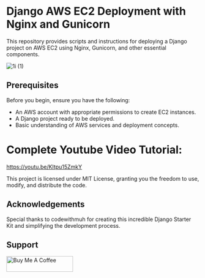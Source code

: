# Django AWS EC2 Deployment with Nginx and Gunicorn

This repository provides scripts and instructions for deploying a Django project on AWS EC2 using Nginx, Gunicorn, and other essential components.

![1i (1)](https://github.com/codewithmuh/database_1/assets/51082957/6d7f76c2-ea81-487c-b7c2-3c6d9dd3429a)

## Prerequisites

Before you begin, ensure you have the following:

- An AWS account with appropriate permissions to create EC2 instances.
- A Django project ready to be deployed.
- Basic understanding of AWS services and deployment concepts.

# Complete Youtube Video Tutorial:
https://youtu.be/KItpu15ZmkY

This project is licensed under MIT License, granting you the freedom to use, modify, and distribute the code.

## Acknowledgements
Special thanks to codewithmuh for creating this incredible Django Starter Kit and simplifying the development process.

## Support
<a href="https://www.buymeacoffee.com/codewithmuh" target="_blank"><img src="https://cdn.buymeacoffee.com/buttons/default-yellow.png" alt="Buy Me A Coffee" height="41" width="174"></a>


